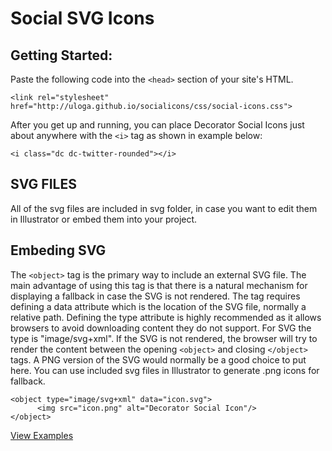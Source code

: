 # Social SVG Icons

Getting Started:
---
Paste the following code into the ```<head>``` section of your site's HTML.

```  
<link rel="stylesheet" href="http://uloga.github.io/socialicons/css/social-icons.css">
```

After you get up and running, you can place Decorator Social Icons just about anywhere with the ```<i>``` tag as shown in example below:

```
<i class="dc dc-twitter-rounded"></i>
```
SVG FILES
---
All of the svg files are included in svg folder, in case you want to edit them in Illustrator or embed them into your project.

Embeding SVG
---
The ```<object>``` tag is the primary way to include an external SVG file. The main advantage of using this tag is that there is a natural mechanism for displaying a fallback in case the SVG is not rendered. The tag requires defining a data attribute which is the location of the SVG file, normally a relative path. Defining the type attribute is highly recommended as it allows browsers to avoid downloading content they do not support. For SVG the type is "image/svg+xml". If the SVG is not rendered, the browser will try to render the content between the opening ```<object>``` and closing ```</object>``` tags. A PNG version of the SVG would normally be a good choice to put here. You can use included svg files in Illustrator to generate .png icons for fallback. 

```
<object type="image/svg+xml" data="icon.svg">
      <img src="icon.png" alt="Decorator Social Icon"/>
</object>
```
 
[View Examples](http://uloga.github.io/socialicons/)

